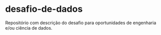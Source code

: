 # desafio-de-dados
Repositório com descrição do desafio para oportunidades de engenharia e/ou ciência de dados.
